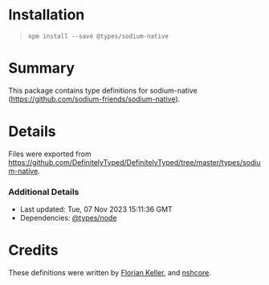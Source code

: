 # Installation
> `npm install --save @types/sodium-native`

# Summary
This package contains type definitions for sodium-native (https://github.com/sodium-friends/sodium-native).

# Details
Files were exported from https://github.com/DefinitelyTyped/DefinitelyTyped/tree/master/types/sodium-native.

### Additional Details
 * Last updated: Tue, 07 Nov 2023 15:11:36 GMT
 * Dependencies: [@types/node](https://npmjs.com/package/@types/node)

# Credits
These definitions were written by [Florian Keller](https://github.com/ffflorian), and [nshcore](https://github.com/nshcore).
